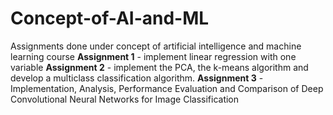 # Concept-of-AI-and-ML
Assignments done under concept of artificial intelligence and machine learning course
**Assignment 1** - implement linear regression with one variable
**Assignment 2** - implement the PCA, the k-means algorithm and develop a multiclass classification algorithm. 
**Assignment 3** - Implementation, Analysis, Performance Evaluation and Comparison of Deep Convolutional Neural Networks for Image Classification
